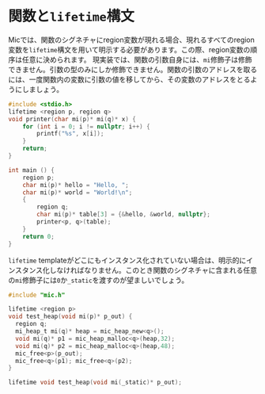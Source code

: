 # 関数と`lifetime`構文
Micでは、関数のシグネチャにregion変数が現れる場合、現れるすべてのregion変数を`lifetime`構文を用いて明示する必要があります。この際、region変数の順序は任意に決められます。
現実装では、関数の引数自身には、`mi`修飾子は修飾できません。引数の型のみにしか修飾できません。関数の引数のアドレスを取るには、一度関数内の変数に引数の値を移してから、その変数のアドレスをとるようにしましょう。
```c
#include <stdio.h>
lifetime <region p, region q>
void printer(char mi(p)* mi(q)* x) {
    for (int i = 0; i != nullptr; i++) {
        printf("%s", x[i]);
    }
    return;
}

int main () {
    region p;
    char mi(p)* hello = "Hello, "; 
    char mi(p)* world = "World!\n";
    {
        region q;
        char mi(p)* table[3] = {&hello, &world, nullptr};
        printer<p, q>(table);
    }
    return 0;
}
```
`lifetime` templateがどこにもインスタンス化されていない場合は、明示的にインスタンス化しなければなりません。このとき関数のシグネチャに含まれる任意の`mi`修飾子には`0`か`_static`を渡すのが望ましいでしょう。

```c
#include "mic.h"

lifetime <region p>
void test_heap(void mi(p)* p_out) {
  region q;
  mi_heap_t mi(q)* heap = mic_heap_new<q>();
  void mi(q)* p1 = mic_heap_malloc<q>(heap,32);
  void mi(q)* p2 = mic_heap_malloc<q>(heap,48);
  mic_free<p>(p_out);
  mic_free<q>(p1); mic_free<q>(p2);
}

lifetime void test_heap(void mi(_static)* p_out);
```